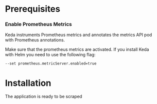 # Prerequisites

### Enable Prometheus Metrics
Keda instruments Prometheus metrics and annotates the metrics API pod with Prometheus annotations. 

Make sure that the prometheus metrics are activated. If you install Keda with Helm you need to use the following flag:
```
--set prometheus.metricServer.enabled=true
```

# Installation

The application is ready to be scraped